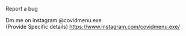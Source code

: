 Report a bug

Dm me on instagram @covidmenu.exe  
(Provide Specific details)
https://www.instagram.com/covidmenu.exe/
